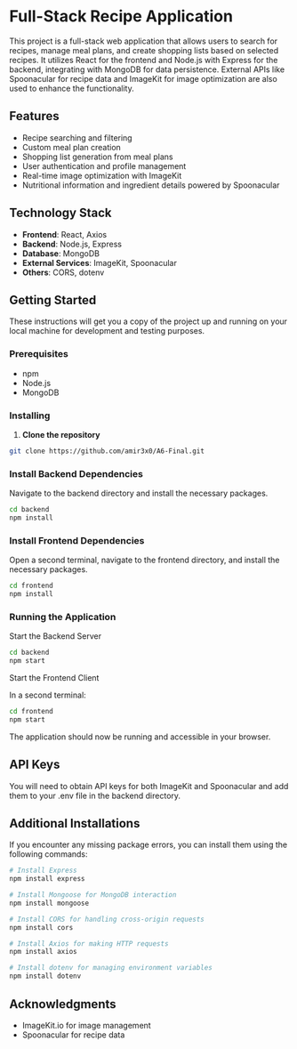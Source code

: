 
# Full-Stack Recipe Application

This project is a full-stack web application that allows users to search for recipes, manage meal plans, and create shopping lists based on selected recipes. It utilizes React for the frontend and Node.js with Express for the backend, integrating with MongoDB for data persistence. External APIs like Spoonacular for recipe data and ImageKit for image optimization are also used to enhance the functionality.

## Features

- Recipe searching and filtering
- Custom meal plan creation
- Shopping list generation from meal plans
- User authentication and profile management
- Real-time image optimization with ImageKit
- Nutritional information and ingredient details powered by Spoonacular

## Technology Stack

- **Frontend**: React, Axios
- **Backend**: Node.js, Express
- **Database**: MongoDB
- **External Services**: ImageKit, Spoonacular
- **Others**: CORS, dotenv

## Getting Started

These instructions will get you a copy of the project up and running on your local machine for development and testing purposes.

### Prerequisites

- npm
- Node.js
- MongoDB

### Installing

1. **Clone the repository**

```bash
git clone https://github.com/amir3x0/A6-Final.git
```

### Install Backend Dependencies

Navigate to the backend directory and install the necessary packages.

```bash
cd backend
npm install
```

### Install Frontend Dependencies

Open a second terminal, navigate to the frontend directory, and install the necessary packages.

```bash
cd frontend
npm install
```

### Running the Application

Start the Backend Server

```bash
cd backend
npm start
```

Start the Frontend Client

In a second terminal:

```bash
cd frontend
npm start
```

The application should now be running and accessible in your browser.

## API Keys

You will need to obtain API keys for both ImageKit and Spoonacular and add them to your .env file in the backend directory.

## Additional Installations

If you encounter any missing package errors, you can install them using the following commands:

```bash
# Install Express
npm install express

# Install Mongoose for MongoDB interaction
npm install mongoose

# Install CORS for handling cross-origin requests
npm install cors

# Install Axios for making HTTP requests
npm install axios

# Install dotenv for managing environment variables
npm install dotenv
```

## Acknowledgments

- ImageKit.io for image management
- Spoonacular for recipe data
